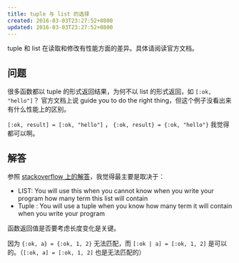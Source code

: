 ```yaml
---
title: tuple 与 list 的选择
created: 2016-03-03T23:27:52+0800
updated: 2016-03-03T23:27:52+0800
---
```



tuple 和 list 在读取和修改有性能方面的差异。具体请阅读官方文档。

## 问题

很多函数都以 tuple 的形式返回结果，为何不以 list 的形式返回，如 `[:ok, "hello"]`？
官方文档上说 guide you to do the right thing，但这个例子没看出来有什么性能上的区别。

`[:ok, result] = [:ok, "hello"]` ， `{:ok, result} = {:ok, "hello"}` 我觉得都可以啊。

## 解答

参照 [stackoverflow 上的解答][1]，我觉得最主要是取决于：

- LIST: You will use this when you cannot know when you write your program how many term this list will contain
- Tuple : You will use a tuple when you know how many term it will contain when you write your program

函数返回值是否要考虑长度变化是关键。

因为 `{:ok, a} = {:ok, 1, 2}` 无法匹配，而 `[:ok | a] = [:ok, 1, 2]` 是可以的。（`[:ok, a] = [:ok, 1, 2]` 也是无法匹配的）

[1]: http://stackoverflow.com/questions/26228267/difference-between-a-list-and-a-tuple-in-erlang
